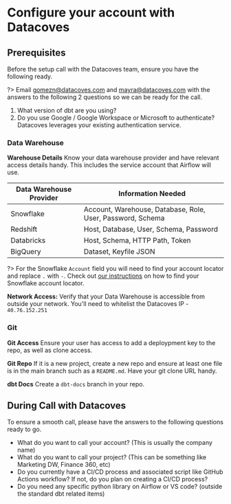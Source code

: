 # Configure your account with Datacoves

## Prerequisites

Before the setup call with the Datacoves team, ensure you have the following ready.

?> Email gomezn@datacoves.com and mayra@datacoves.com with the answers to the following 2 questions so we can be ready for the call.
1. What version of dbt are you using?
2. Do you use Google / Google Workspace or Microsoft to authenticate? Datacoves leverages your existing authentication service.

### Data Warehouse

**Warehouse Details** Know your data warehouse provider and have relevant access details handy. This includes the service account that Airflow will use.  
        
| Data Warehouse Provider | Information Needed |
| --- | --- |
| Snowflake | Account, Warehouse, Database, Role, User, Password, Schema |
| Redshift | Host, Database, User, Schema, Password |
| Databricks | Host, Schema, HTTP Path, Token |
| BigQuery | Dataset, Keyfile JSON |

?> For the Snowflake `Account` field you will need to find your account locator and replace `.` with `-`. Check out <a href="/#/reference/admin-menu/connection_templates.md#for-snowflake-the-available-fields-are" target="_blank" >our instructions</a> on how to find your Snowflake account locator.

**Network Access:** Verify that your Data Warehouse is accessible from outside your network. You'll need to whitelist the Datacoves IP - `40.76.152.251`

### Git

**Git Access** Ensure your user has access to add a deploypment key to the repo, as well as clone access.

**Git Repo** If it is a new project, create a new repo and ensure at least one file is in the main branch such as a `README.md`. Have your git clone URL handy.

**dbt Docs** Create a `dbt-docs` branch in your repo.

## During Call with Datacoves
To ensure a smooth call, please have the answers to the following questions ready to go. 

- What do you want to call your account? (This is usually the company name)
- What do you want to call your project? (This can be something like Marketing DW, Finance 360, etc)
- Do you currently have a CI/CD process and associated script like GitHub Actions workflow? If not, do you plan on creating a CI/CD process?
- Do you need any specific python library on Airflow or VS code? (outside the standard dbt related items)

